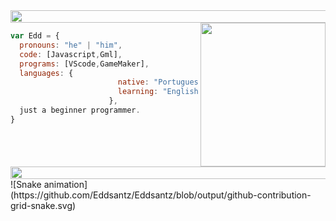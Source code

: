 <img align="center" height="20" width="1010" src="https://i.pinimg.com/originals/97/81/6c/97816cb12aec6d42ee5f82f69a500dac.gif">
<img align="right" height="230" width="200" src="https://media3.giphy.com/media/3osxYlSDn290VbV076/200.webp?cid=ecf05e47p2carhr4kb15ktsowu4kdoyd68kqla8iyyqm979e&ep=v1_gifs_related&rid=200.webp&ct=g">

```javascript
var Edd = {
  pronouns: "he" | "him",
  code: [Javascript,Gml],
  programs: [VScode,GameMaker],
  languages: {
                        native: "Portuguese",
                        learning: "English",
                      },
  just a beginner programmer.
}
```

<img align="center" height="20" width="1010" src="https://i.pinimg.com/originals/97/81/6c/97816cb12aec6d42ee5f82f69a500dac.gif">
![Snake animation](https://github.com/Eddsantz/Eddsantz/blob/output/github-contribution-grid-snake.svg)
